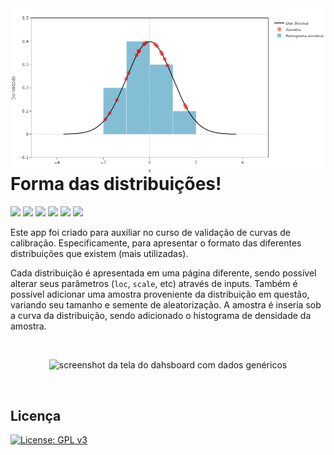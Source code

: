 <img src="icon.png" align="right" />

# Forma das distribuições!

<img src="https://img.shields.io/badge/Python-FFD43B?style=for-the-badge&logo=python&logoColor=blue"> <img src="https://img.shields.io/badge/Plotly-239120?style=for-the-badge&logo=plotly&logoColor=white"> <img src="https://img.shields.io/badge/dash-008DE4?style=for-the-badge&logo=dash&logoColor=white"> <img src="https://img.shields.io/badge/Pandas-2C2D72?style=for-the-badge&logo=pandas&logoColor=white"> <img src="https://img.shields.io/badge/numpy-%23013243.svg?style=for-the-badge&logo=numpy&logoColor=white"> <img src="https://img.shields.io/badge/SciPy-%230C55A5.svg?style=for-the-badge&logo=scipy&logoColor=%white">


Este app foi criado para auxiliar no curso de validação de curvas de calibração. Especificamente, para apresentar o formato das diferentes distribuições que existem (mais utilizadas).

Cada distribuição é apresentada em uma página diferente, sendo possível alterar seus parâmetros (`loc`, `scale`, etc) através de inputs. Também é possível adicionar uma amostra proveniente da distribuição em questão, variando seu tamanho e semente de aleatorização. A amostra é inseria sob a curva da distribuição, sendo adicionado o histograma de densidade da amostra.

<br>

<p align="center">
<img src="https://raw.githubusercontent.com/andersonmdcanteli/dash-apps/main/prob-normal-plot/readme_images/fig1.png?token=GHSAT0AAAAAAB4J5FZOOQYBCRBC2LJHBIV6ZAAX4HQ" alt="screenshot da tela do dahsboard com dados genéricos">
</p>

<br>





## Licença

[![License: GPL v3](https://img.shields.io/badge/License-GPL%20v3-blue.svg)](https://www.gnu.org/licenses/gpl-3.0)
